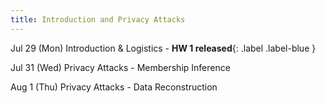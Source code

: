 ```yaml
---
title: Introduction and Privacy Attacks
---
```


Jul 29 (Mon)
Introduction & Logistics
    -
**HW 1 released**{: .label .label-blue }

Jul 31 (Wed)
Privacy Attacks - Membership Inference


Aug 1 (Thu)
Privacy Attacks - Data Reconstruction


